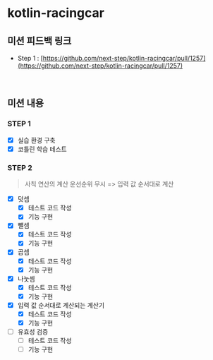 # kotlin-racingcar

## 미션 피드백 링크

- Step 1 : [https://github.com/next-step/kotlin-racingcar/pull/1257](https://github.com/next-step/kotlin-racingcar/pull/1257)

<br>

## 미션 내용

### STEP 1
- [x] 실습 환경 구축
- [x] 코틀린 학습 테스트

### STEP 2
> 사칙 연산의 계산 운선순위 무시 => 입력 값 순서대로 계산
- [x] 덧셈
  - [x] 테스트 코드 작성
  - [x] 기능 구현
- [x] 뺄셈
    - [x] 테스트 코드 작성
    - [x] 기능 구현
- [x] 곱셈
    - [x] 테스트 코드 작성
    - [x] 기능 구현
- [x] 나눗셈
    - [x] 테스트 코드 작성
    - [x] 기능 구현
- [x] 입력 값 순서대로 계산되는 계산기
  - [x] 테스트 코드 작성
  - [x] 기능 구현
- [ ] 유효성 검증
    - [ ] 테스트 코드 작성
    - [ ] 기능 구현
